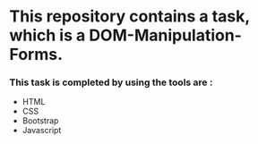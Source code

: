# This repository contains a task, which is a DOM-Manipulation-Forms.

<h3>This task is completed by using the tools are :</h3>
<ul>
<li>HTML</li>
<li>CSS</li>
<li>Bootstrap</li>
<li>Javascript</li>
</ul>